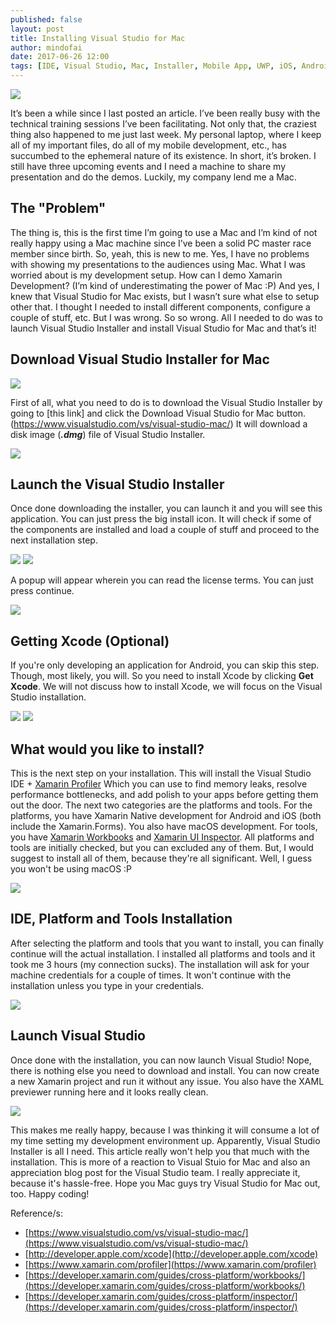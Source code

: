 ```yaml
---
published: false
layout: post
title: Installing Visual Studio for Mac
author: mindofai
date: 2017-06-26 12:00
tags: [IDE, Visual Studio, Mac, Installer, Mobile App, UWP, iOS, Android, Xamarin, Xamarin. Forms]
---
```


<img src="{{site.baseurl}}/VSM0.png"/>

It’s been a while since I last posted an article. I’ve been really busy with the technical training sessions I’ve been facilitating. Not only that, the craziest thing also happened to me just last week. My personal laptop, where I keep all of my important files, do all of my mobile development, etc., has succumbed to the ephemeral nature of its existence. In short, it’s broken. I still have three upcoming events and I need a machine to share my presentation and do the demos. Luckily, my company lend me a Mac.

## The "Problem"

The thing is, this is the first time I’m going to use a Mac and I’m kind of not really happy using a Mac machine since I’ve been a solid PC master race member since birth. So, yeah, this is new to me. Yes, I have no problems with showing my presentations to the audiences using Mac. What I was worried about is my development setup. How can I demo Xamarin Development? (I’m kind of underestimating the power of Mac :P) And yes, I knew that Visual Studio for Mac exists, but I wasn’t sure what else to setup other that. I thought I needed to install different components, configure a couple of stuff, etc. But I was wrong. So so wrong. All I needed to do was to launch Visual Studio Installer and install Visual Studio for Mac and that’s it!

## Download Visual Studio Installer for Mac

<img src="{{site.baseurl}}/VSM1.png"/>

First of all, what you need to do is to download the Visual Studio Installer by going to [this link] and click the Download Visual Studio for Mac button.(https://www.visualstudio.com/vs/visual-studio-mac/) It will download a disk image (***.dmg***) file of Visual Studio Installer.


<img src="{{site.baseurl}}/VSM12.png"/>

## Launch the Visual Studio Installer

Once done downloading the installer, you can launch it and you will see this application. You can just press the big install icon. It will check if some of the components are installed and load a couple of stuff and proceed to the next installation step. 

<img src="{{site.baseurl}}/VSM2.png"/>

<img src="{{site.baseurl}}/VSM3.png"/>

A popup will appear wherein you can read the license terms. You can just press continue.

<img src="{{site.baseurl}}/VSM4.png"/>

## Getting Xcode (Optional)

If you're only developing an application for Android, you can skip this step. Though, most likely, you will. So you need to install Xcode by clicking **Get Xcode**. We will not discuss how to install Xcode, we will focus on the Visual Studio installation.

<img src="{{site.baseurl}}/VSM5.png"/>

<img src="{{site.baseurl}}/VSM6.png"/>

## What would you like to install?

This is the next step on your installation. This will install the Visual Studio IDE + [Xamarin Profiler](https://www.xamarin.com/profiler) Which you can use to find memory leaks, resolve performance bottlenecks, and add polish to your apps before getting them out the door. The next two categories are the platforms and tools. For the platforms, you have Xamarin Native development for Android and iOS (both include the Xamarin.Forms). You also have macOS development. For tools, you have [Xamarin Workbooks](https://developer.xamarin.com/guides/cross-platform/workbooks/) and [Xamarin UI Inspector](https://developer.xamarin.com/guides/cross-platform/inspector/). All platforms and tools are initially checked, but you can excluded any of them. But, I would suggest to install all of them, because they're all significant. Well, I guess you won't be using macOS :P

<img src="{{site.baseurl}}/VSM7.png"/>

## IDE, Platform and Tools Installation

After selecting the platform and tools that you want to install, you can finally continue will the actual installation. I installed all platforms and tools and it took me 3 hours (my connection sucks). The installation will ask for your machine credentials for a couple of times. It won't continue with the installation unless you type in your credentials.

<img src="{{site.baseurl}}/VSM8.png"/>

## Launch Visual Studio

Once done with the installation, you can now launch Visual Studio! Nope, there is nothing else you need to download and install. You can now create a new Xamarin project and run it without any issue. You also have the XAML previewer running here and it looks really clean.

<img src="{{site.baseurl}}/VSM9.png"/>

This makes me really happy, because I was thinking it will consume a lot of my time setting my development environment up. Apparently, Visual Studio Installer is all I need. This article really won't help you that much with the installation. This is more of a reaction to Visual Stuio for Mac and also an appreciation blog post for the Visual Studio team. I really appreciate it, because it's hassle-free. Hope you Mac guys try Visual Studio for Mac out, too. Happy coding!


Reference/s:

- [https://www.visualstudio.com/vs/visual-studio-mac/](https://www.visualstudio.com/vs/visual-studio-mac/)
- [http://developer.apple.com/xcode](http://developer.apple.com/xcode)
- [https://www.xamarin.com/profiler](https://www.xamarin.com/profiler)
- [https://developer.xamarin.com/guides/cross-platform/workbooks/](https://developer.xamarin.com/guides/cross-platform/workbooks/)
- [https://developer.xamarin.com/guides/cross-platform/inspector/](https://developer.xamarin.com/guides/cross-platform/inspector/)
